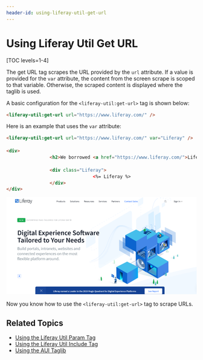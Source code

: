 ```yaml
---
header-id: using-liferay-util-get-url
---
```


# Using Liferay Util Get URL

[TOC levels=1-4]

The get URL tag scrapes the URL provided by the `url` attribute. If a value is 
provided for the `var` attribute, the content from the screen scrape is scoped 
to that variable. Otherwise, the scraped content is displayed where the taglib 
is used. 

A basic configuration for the `<liferay-util:get-url>` tag is shown below:

```html
<liferay-util:get-url url="https://www.liferay.com/" />
```

Here is an example that uses the `var` attribute:

```html
<liferay-util:get-url url="https://www.liferay.com/" var="Liferay" />

<div>
				<h2>We borrowed <a href="https://www.liferay.com/">Liferay</a>. Here it is.</h2>

				<div class="Liferay">
								<%= Liferay %>
				</div>
</div>
```

![Figure 1: You can use the Liferay Util Get URL tag to scrape URLs.](../../../../images/liferay-util-get-url-ldn.png)

Now you know how to use the `<liferay-util:get-url>` tag to scrape URLs. 

## Related Topics

- [Using the Liferay Util Param Tag](/docs/7-2/reference/-/knowledge_base/r/using-liferay-util-param)
- [Using the Liferay Util Include Tag](/docs/7-2/reference/-/knowledge_base/r/using-liferay-util-include)
- [Using the AUI Taglib](/docs/7-2/reference/-/knowledge_base/r/using-aui-taglibs-in-your-portlets)
